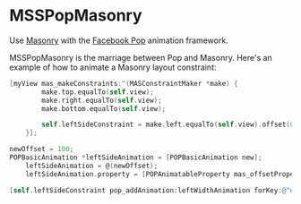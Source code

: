 MSSPopMasonry
===========

Use [Masonry](https://github.com/cloudkite/Masonry/) with the [Facebook Pop](https://github.com/facebook/pop/) animation framework.

MSSPopMasonry is the marriage between Pop and Masonry. Here's an example of how to animate a Masonry layout constraint:

```objective-c
[myView mas_makeConstraints:^(MASConstraintMaker *make) {
        make.top.equalTo(self.view);
        make.right.equalTo(self.view);
        make.bottom.equalTo(self.view);

        self.leftSideConstraint = make.left.equalTo(self.view).offset(0);
    }];

newOffset = 100;
POPBasicAnimation *leftSideAnimation = [POPBasicAnimation new];
    leftSideAnimation = @(newOffset);
    leftSideAnimation.property = [POPAnimatableProperty mas_offsetProperty];

[self.leftSideConstraint pop_addAnimation:leftWidthAnimation forKey:@"offset"];
```
